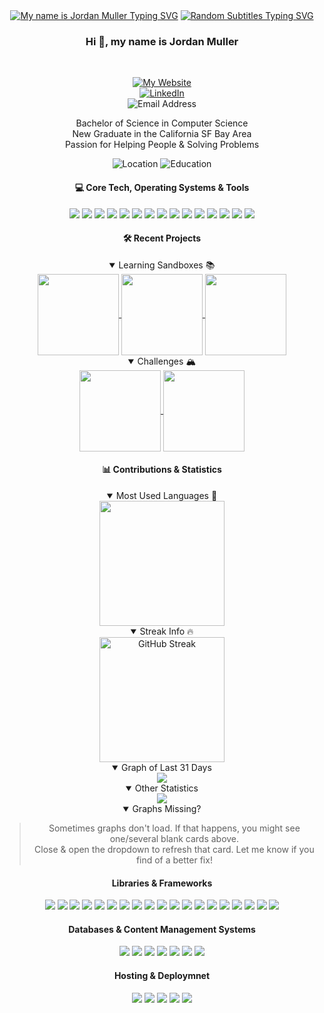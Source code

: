 <div align="center">
<a href="https://git.io/typing-svg"><img src="https://readme-typing-svg.demolab.com?font=Montserrat&weight=700&size=54&duration=2500&pause=2500&color=FF79C6&background=282A36&center=true&vCenter=true&repeat=false&random=false&width=640&height=160&lines=Hi+%F0%9F%91%8B%2C+my+name+is;%F0%9F%8C%87++++Jordan+Muller++%F0%9F%8C%86" alt="My name is Jordan Muller Typing SVG" /></a>
<a href="https://git.io/typing-svg"><img src="https://readme-typing-svg.demolab.com?font=Fira+Code&size=24&duration=2500&pause=2750&color=FFB86C&background=282A36&center=true&vCenter=true&random=true&width=640&height=160&lines=%F0%9F%9A%80+I'm+exploring+new+frontiers!;%F0%9F%97%BA%EF%B8%8F+Let's+go+improve+the+world!;%F0%9F%92%A1+Together%2C+we'll+light+up+the+future!;%F0%9F%8E%AF+Aiming+to+make+impactful+changes!;%F0%9F%93%A3+Let+me+know+if+you+need+any+help!;%E2%9B%93%EF%B8%8F+Always+hoping+to+make+connections!;%E2%9D%A4%EF%B8%8F+Technology+is+my+biggest+passion!;%F0%9F%8C%B1+Growing+with+every+single+challenge!;%F0%9F%93%9A+I'm+always+learning+new+things!;%F0%9F%92%AB+I+am+shooting+for+beyond+the+stars!;%F0%9F%92%8C+An+open+love+letter+to+technology!;%F0%9F%94%8D+Always+hoping+to+learn+something+new!;%F0%9F%A7%91%E2%80%8D%F0%9F%8E%93+On+to+bigger+%26+better+things!;%F0%9F%94%8B+All+charged+up+%26+ready+to+go!;%F0%9F%8C%8A+Surfing+for+answers+to+all+my+questions!" alt="Random Subtitles Typing SVG" /></a>
<h3>Hi 👋, my name is Jordan Muller</h3><br/>

[![My Website](https://custom-icon-badges.demolab.com/badge/My%20Website-www.jordanmuller.com-210157?style=for-the-badge&logoColor=white&logo=globe)](https://www.linkedin.com/in/itsjordanmuller)<br/>
[![LinkedIn](https://img.shields.io/badge/connect%20on%20linkedin-@itsjordanmuller-%230077B5.svg?style=for-the-badge&logo=linkedin&logoColor=white)](https://www.linkedin.com/in/itsjordanmuller)<br/>
![Email Address](https://custom-icon-badges.demolab.com/badge/e--mail%20me-itsjordanmuller@gmail.com-red?style=for-the-badge&logo=mention&logoColor=white)<br/>

Bachelor of Science in Computer Science <br/>
New Graduate in the California SF Bay Area<br/>
Passion for Helping People & Solving Problems

![Location](https://custom-icon-badges.demolab.com/badge/California-San%20Francisco%20Bay%20Area-purple?style=for-the-badge&logo=location&logoColor=white) ![Education](https://custom-icon-badges.demolab.com/badge/Bachelor%20of%20Science-Computer%20Science-gold?style=for-the-badge&logoColor=white&logo=mortar-board)

<div>
<h4>💻 Core Tech, Operating Systems & Tools</h4>
<img src="https://img.shields.io/badge/html5-%23E34F26.svg?style=for-the-badge&logo=html5&logoColor=white" /> <img src="https://img.shields.io/badge/css3-%231572B6.svg?style=for-the-badge&logo=css3&logoColor=white" /> <img src="https://img.shields.io/badge/javascript-%23323330.svg?style=for-the-badge&logo=javascript&logoColor=%23F7DF1E" /> <img src="https://img.shields.io/badge/typescript-%23007ACC.svg?style=for-the-badge&logo=typescript&logoColor=white" /> <img src="https://img.shields.io/badge/python-3670A0?style=for-the-badge&logo=python&logoColor=ffdd54"/> <img src="https://img.shields.io/badge/Git-F05032.svg?style=for-the-badge&logo=Git&logoColor=white" /> <img src="https://img.shields.io/badge/GitHub-181717.svg?style=for-the-badge&logo=GitHub&logoColor=white" /> <img src="https://img.shields.io/badge/VS%20Code-0078d7.svg?style=for-the-badge&logo=visual-studio-code&logoColor=white" /> <img src="https://img.shields.io/badge/Ubuntu-E95420?style=for-the-badge&logo=ubuntu&logoColor=white" /> <img src="https://img.shields.io/badge/-KUbuntu-%230079C1?style=for-the-badge&logo=kubuntu&logoColor=white" /> <img src="https://img.shields.io/badge/Linux-FCC624?style=for-the-badge&logo=linux&logoColor=black" /> <img src="https://img.shields.io/badge/Windows-0078D6?style=for-the-badge&logo=windows&logoColor=white" /> <img src="https://img.shields.io/badge/mac%20os-000000?style=for-the-badge&logo=macos&logoColor=F0F0F0" /> <img src="https://img.shields.io/badge/Markdown-000000.svg?style=for-the-badge&logo=Markdown&logoColor=white" /> <img src="https://img.shields.io/badge/shell-%23121011.svg?style=for-the-badge&logo=gnu-bash&logoColor=white" />
</div>

<div>
<h4>🛠️ Recent Projects</h4>
<details open>
<summary>Learning Sandboxes 📚</summary>
<a href="https://github.com/itsjordanmuller/2023-react-sandbox">
  <img align="center" height="130px" src="https://github-readme-stats.vercel.app/api/pin/?username=itsjordanmuller&repo=2023-react-sandbox&theme=dracula" />
</a>

<a href="https://github.com/itsjordanmuller/2023-javascript-sandbox">
  <img align="center" height="130px" src="https://github-readme-stats.vercel.app/api/pin/?username=itsjordanmuller&repo=2023-javascript-sandbox&theme=dracula" />
</a>

<a href="https://github.com/itsjordanmuller/2023-python-100-days">
  <img align="center" height="130px" src="https://github-readme-stats.vercel.app/api/pin/?username=itsjordanmuller&repo=2023-python-100-days&theme=dracula" />
</a>
</details>

<details open>
<summary>Challenges 🏔️</summary>
<a href="https://github.com/itsjordanmuller/css-100-days-challenge">
  <img align="center" height="130px" src="https://github-readme-stats.vercel.app/api/pin/?username=itsjordanmuller&repo=css-100-days-challenge&theme=dracula" />
</a>

<a href="https://github.com/itsjordanmuller/50-in-50-html-css-javascript">
  <img align="center" height="130px" src="https://github-readme-stats.vercel.app/api/pin/?username=itsjordanmuller&repo=50-in-50-html-css-javascript&theme=dracula" />
</a>
</details>
</div>

<div>
<h4>📊 Contributions & Statistics</h4>

<details open>
<summary>Most Used Languages 📝</summary>
<a href="https://github.com/itsjordanmuller"><img src="https://github-readme-stats.vercel.app/api/top-langs/?username=itsjordanmuller&layout=donut&theme=dracula&langs_count=6&size_weight=0.25&count_weight=0.75&hide=Cython,C,c%2B%2B,Fortran,PowerShell,Smarty,Meson,Shell,Forth,Scss" height="200px"/></a>
</details>
  
<details open>
<summary>Streak Info 🔥</summary>
<a href="https://git.io/streak-stats"><img src="https://streak-stats.demolab.com?user=itsjordanmuller&theme=dracula" alt="GitHub Streak" height="200px"/></a>
</details>

<details open>
<summary>Graph of Last 31 Days</summary>
<a href="https://github.com/itsjordanmuller"><img src="https://github-readme-activity-graph.vercel.app/graph?username=itsjordanmuller&theme=dracula"/></a>
</details>

<details open>
<summary>Other Statistics</summary>
<img src="https://komarev.com/ghpvc/?username=itsjordanmuller&style=for-the-badge&color=blueviolet"/>
</details>

<details open>
<summary>Graphs Missing?</summary>
<blockquote>Sometimes graphs don't load. If that happens, you might see one/several blank cards above.<br/>
Close & open the dropdown to refresh that card. Let me know if you find of a better fix!</blockquote>
</details>

<div>
<h4>Libraries & Frameworks</h4>
<img src="https://img.shields.io/badge/React-61DAFB.svg?style=for-the-badge&logo=React&logoColor=black" /> <img src="https://img.shields.io/badge/React%20Router-CA4245.svg?style=for-the-badge&logo=React-Router&logoColor=white" /> <img src="https://img.shields.io/badge/React%20Query-FF4154.svg?style=for-the-badge&logo=React-Query&logoColor=white" /> <img src="https://img.shields.io/badge/Redux-764ABC.svg?style=for-the-badge&logo=Redux&logoColor=white" /> <img src="https://img.shields.io/badge/Create%20React%20App-09D3AC.svg?style=for-the-badge&logo=Create-React-App&logoColor=white" /> <img src="https://img.shields.io/badge/Vite-646CFF.svg?style=for-the-badge&logo=Vite&logoColor=white" /> <img src="https://img.shields.io/badge/Tailwind%20CSS-06B6D4.svg?style=for-the-badge&logo=Tailwind-CSS&logoColor=white" /> <img src="https://img.shields.io/badge/daisyUI-5A0EF8.svg?style=for-the-badge&logo=DaisyUI&logoColor=white" /> <img src="https://img.shields.io/badge/Bootstrap-7952B3.svg?style=for-the-badge&logo=Bootstrap&logoColor=white" /> <img src="https://img.shields.io/badge/Node.js-339933.svg?style=for-the-badge&logo=nodedotjs&logoColor=white" /> <img src="https://img.shields.io/badge/npm-CB3837.svg?style=for-the-badge&logo=npm&logoColor=white" /> <img src="https://img.shields.io/badge/Express-000000.svg?style=for-the-badge&logo=Express&logoColor=white" /> <img src="https://img.shields.io/badge/Axios-5A29E4.svg?style=for-the-badge&logo=Axios&logoColor=white" /> <img src="https://img.shields.io/badge/Keras-%23D00000.svg?style=for-the-badge&logo=Keras&logoColor=white" /> <img src="https://img.shields.io/badge/numpy-%23013243.svg?style=for-the-badge&logo=numpy&logoColor=white" /> <img src="https://img.shields.io/badge/pandas-%23150458.svg?style=for-the-badge&logo=pandas&logoColor=white" /> <img src="https://img.shields.io/badge/Plotly-%233F4F75.svg?style=for-the-badge&logo=plotly&logoColor=white" /> <img src="https://img.shields.io/badge/scikit--learn-%23F7931E.svg?style=for-the-badge&logo=scikit-learn&logoColor=white" /> <img src="https://img.shields.io/badge/TensorFlow-%23FF6F00.svg?style=for-the-badge&logo=TensorFlow&logoColor=white" />
</div>

<div>
<h4>Databases & Content Management Systems</h4>
<img src="https://img.shields.io/badge/postgres-%23316192.svg?style=for-the-badge&logo=postgresql&logoColor=white" /> <img src="https://img.shields.io/badge/mysql-%2300f.svg?style=for-the-badge&logo=mysql&logoColor=white" /> <img src="https://img.shields.io/badge/SQLite-003B57.svg?style=for-the-badge&logo=SQLite&logoColor=white" /> <img src="https://img.shields.io/badge/SQLAlchemy-D71F00.svg?style=for-the-badge&logo=SQLAlchemy&logoColor=white" /> <img src="https://img.shields.io/badge/MongoDB-47A248.svg?style=for-the-badge&logo=MongoDB&logoColor=white" /> <img src="https://img.shields.io/badge/Mongoose-F04D35.svg?style=for-the-badge&logo=Mongoose&logoColor=white" /> <img src="https://img.shields.io/badge/Contentful-2478CC.svg?style=for-the-badge&logo=Contentful&logoColor=white" />
</div>

<div>
<h4>Hosting & Deploymnet</h4>
<img src="https://img.shields.io/badge/github%20pages-121013?style=for-the-badge&logo=github&logoColor=white" /> <img src="https://img.shields.io/badge/github%20actions-%232671E5.svg?style=for-the-badge&logo=githubactions&logoColor=white" /> <img src="https://img.shields.io/badge/netlify-%23000000.svg?style=for-the-badge&logo=netlify&logoColor=#00C7B7" /> <img src="https://img.shields.io/badge/vercel-%23000000.svg?style=for-the-badge&logo=vercel&logoColor=white" /> <img src="https://img.shields.io/badge/Cloudflare-F38020?style=for-the-badge&logo=Cloudflare&logoColor=white" />
</div>

</div>
